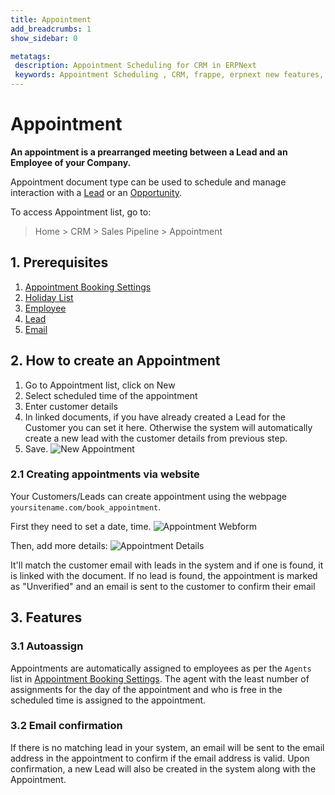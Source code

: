 ```yaml
---
title: Appointment
add_breadcrumbs: 1
show_sidebar: 0

metatags:
 description: Appointment Scheduling for CRM in ERPNext
 keywords: Appointment Scheduling , CRM, frappe, erpnext new features, erp, open source erp, free erp, security
---
```


# Appointment

**An appointment is a prearranged meeting between a Lead and an Employee of your Company.**

Appointment document type can be used to schedule and manage interaction with a [Lead](/docs/user/manual/en/CRM/lead) or an [Opportunity](/docs/user/manual/en/CRM/opportunity). 

To access Appointment list, go to:
> Home > CRM > Sales Pipeline > Appointment 

## 1. Prerequisites

1. [Appointment Booking Settings](/docs/user/manual/en/CRM/appointment-booking-settings)
2. [Holiday List](/docs/user/manual/en/human-resources/holiday-list)
3. [Employee](/docs/user/manual/en/human-resources/employee)
4. [Lead](/docs/user/manual/en/CRM/lead)
5. [Email](/docs/user/manual/en/setting-up/email/email-account)

## 2. How to create an Appointment

1. Go to Appointment list, click on New
2. Select scheduled time of the appointment
3. Enter customer details
4. In linked documents, if you have already created a Lead for the Customer you can set it here. Otherwise the system will automatically create a new lead with the customer details from previous step.
1. Save.
 ![New Appointment](/docs/assets/img/crm/new-appointment.png)

### 2.1 Creating appointments via website

Your Customers/Leads can create appointment using the webpage `yoursitename.com/book_appointment`. 

First they need to set a date, time.
![Appointment Webform](/docs/assets/img/crm/appointment-webform.png)

Then, add more details:
![Appointment Details](/docs/assets/img/crm/appointment-details.png)

It'll match the customer email with leads in the system and if one is found, it is linked with the document.
If no lead is found, the appointment is marked as "Unverified" and an email is sent to the customer to confirm their email

## 3. Features

### 3.1 Autoassign

Appointments are automatically assigned to employees as per the `Agents` list in [Appointment Booking Settings](/docs/user/manual/en/CRM/appointment-booking-settings). The agent with the least number of assignments for the day of the appointment and who is free in the scheduled time is assigned to the appointment.

### 3.2 Email confirmation

If there is no matching lead in your system, an email will be sent to the email address in the appointment to confirm if the email address is valid. Upon confirmation, a new Lead will also be created in the system along with the Appointment.
